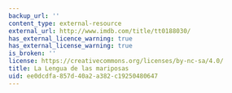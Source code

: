 ```yaml
---
backup_url: ''
content_type: external-resource
external_url: http://www.imdb.com/title/tt0188030/
has_external_licence_warning: true
has_external_license_warning: true
is_broken: ''
license: https://creativecommons.org/licenses/by-nc-sa/4.0/
title: La Lengua de las mariposas
uid: ee0dcdfa-857d-40a2-a382-c19250480647
---
```

